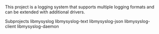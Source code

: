This project is a logging system that supports multiple logging formats and can be extended with additional drivers.

Subprojects
libmysyslog
libmysyslog-text
libmysyslog-json
libmysyslog-client
libmysyslog-daemon
